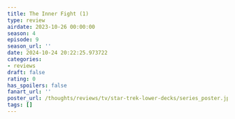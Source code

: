```yaml
---
title: The Inner Fight (1)
type: review
airdate: 2023-10-26 00:00:00
season: 4
episode: 9
season_url: ''
date: 2024-10-24 20:22:25.973722
categories:
- reviews
draft: false
rating: 0
has_spoilers: false
fanart_url: ''
poster_url: /thoughts/reviews/tv/star-trek-lower-decks/series_poster.jpg
tags: []
---
```


